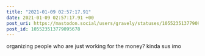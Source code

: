 ```yaml
---
title: "2021-01-09 02:57:17.91"
date: 2021-01-09 02:57:17.91 +00
post_uri: https://mastodon.social/users/gravely/statuses/105523513779095678
post_id: 105523513779095678
---
```

organizing people who are just working for the money? kinda sus imo


